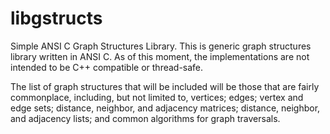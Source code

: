 libgstructs
===========

Simple ANSI C Graph Structures Library. This is generic graph structures
library written in ANSI C. As of this moment, the implementations are not
intended to be C++ compatible or thread-safe.

The list of graph structures that will be included will be those that are
fairly commonplace, including, but not limited to, vertices; edges; vertex and
edge sets; distance, neighbor, and adjacency matrices; distance, neighbor, and
adjacency lists; and common algorithms for graph traversals.

